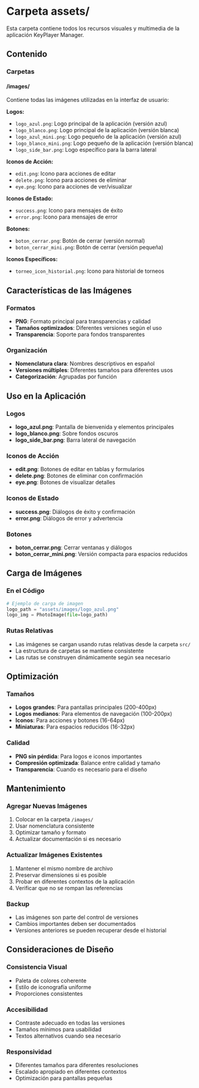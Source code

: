 # Carpeta assets/

Esta carpeta contiene todos los recursos visuales y multimedia de la aplicación KeyPlayer Manager.

## Contenido

### Carpetas

#### **/images/**
Contiene todas las imágenes utilizadas en la interfaz de usuario:

**Logos:**
- `logo_azul.png`: Logo principal de la aplicación (versión azul)
- `logo_blanco.png`: Logo principal de la aplicación (versión blanca)
- `logo_azul_mini.png`: Logo pequeño de la aplicación (versión azul)
- `logo_blanco_mini.png`: Logo pequeño de la aplicación (versión blanca)
- `logo_side_bar.png`: Logo específico para la barra lateral

**Iconos de Acción:**
- `edit.png`: Icono para acciones de editar
- `delete.png`: Icono para acciones de eliminar
- `eye.png`: Icono para acciones de ver/visualizar

**Iconos de Estado:**
- `success.png`: Icono para mensajes de éxito
- `error.png`: Icono para mensajes de error

**Botones:**
- `boton_cerrar.png`: Botón de cerrar (versión normal)
- `boton_cerrar_mini.png`: Botón de cerrar (versión pequeña)

**Iconos Específicos:**
- `torneo_icon_historial.png`: Icono para historial de torneos

## Características de las Imágenes

### Formatos
- **PNG**: Formato principal para transparencias y calidad
- **Tamaños optimizados**: Diferentes versiones según el uso
- **Transparencia**: Soporte para fondos transparentes

### Organización
- **Nomenclatura clara**: Nombres descriptivos en español
- **Versiones múltiples**: Diferentes tamaños para diferentes usos
- **Categorización**: Agrupadas por función

## Uso en la Aplicación

### Logos
- **logo_azul.png**: Pantalla de bienvenida y elementos principales
- **logo_blanco.png**: Sobre fondos oscuros
- **logo_side_bar.png**: Barra lateral de navegación

### Iconos de Acción
- **edit.png**: Botones de editar en tablas y formularios
- **delete.png**: Botones de eliminar con confirmación
- **eye.png**: Botones de visualizar detalles

### Iconos de Estado
- **success.png**: Diálogos de éxito y confirmación
- **error.png**: Diálogos de error y advertencia

### Botones
- **boton_cerrar.png**: Cerrar ventanas y diálogos
- **boton_cerrar_mini.png**: Versión compacta para espacios reducidos

## Carga de Imágenes

### En el Código
```python
# Ejemplo de carga de imagen
logo_path = "assets/images/logo_azul.png"
logo_img = PhotoImage(file=logo_path)
```

### Rutas Relativas
- Las imágenes se cargan usando rutas relativas desde la carpeta `src/`
- La estructura de carpetas se mantiene consistente
- Las rutas se construyen dinámicamente según sea necesario

## Optimización

### Tamaños
- **Logos grandes**: Para pantallas principales (200-400px)
- **Logos medianos**: Para elementos de navegación (100-200px)
- **Iconos**: Para acciones y botones (16-64px)
- **Miniaturas**: Para espacios reducidos (16-32px)

### Calidad
- **PNG sin pérdida**: Para logos e iconos importantes
- **Compresión optimizada**: Balance entre calidad y tamaño
- **Transparencia**: Cuando es necesario para el diseño

## Mantenimiento

### Agregar Nuevas Imágenes
1. Colocar en la carpeta `/images/`
2. Usar nomenclatura consistente
3. Optimizar tamaño y formato
4. Actualizar documentación si es necesario

### Actualizar Imágenes Existentes
1. Mantener el mismo nombre de archivo
2. Preservar dimensiones si es posible
3. Probar en diferentes contextos de la aplicación
4. Verificar que no se rompan las referencias

### Backup
- Las imágenes son parte del control de versiones
- Cambios importantes deben ser documentados
- Versiones anteriores se pueden recuperar desde el historial

## Consideraciones de Diseño

### Consistencia Visual
- Paleta de colores coherente
- Estilo de iconografía uniforme
- Proporciones consistentes

### Accesibilidad
- Contraste adecuado en todas las versiones
- Tamaños mínimos para usabilidad
- Textos alternativos cuando sea necesario

### Responsividad
- Diferentes tamaños para diferentes resoluciones
- Escalado apropiado en diferentes contextos
- Optimización para pantallas pequeñas 